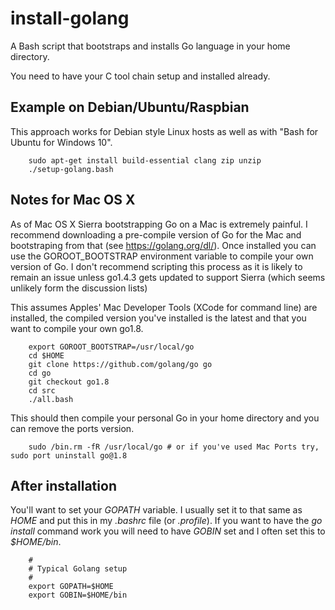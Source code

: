 # install-golang

A Bash script that bootstraps and installs Go language in your home directory.

You need to have your C tool chain setup and installed already.

## Example on Debian/Ubuntu/Raspbian

This approach works for Debian style Linux hosts as well as with "Bash for Ubuntu for Windows 10".

```
    sudo apt-get install build-essential clang zip unzip
    ./setup-golang.bash
```

## Notes for Mac OS X

As of Mac OS X Sierra bootstrapping Go on a Mac is extremely painful. I recommend downloading
a pre-compile version of Go for the Mac and bootstraping from that (see https://golang.org/dl/). Once installed you can use the GOROOT_BOOTSTRAP environment variable to compile your own version of Go. I don't recommend scripting this process as it is likely to
remain an issue unless go1.4.3 gets updated to support Sierra (which seems unlikely form the discussion lists)

This assumes Apples' Mac Developer Tools (XCode for command line) are installed, the compiled version you've installed is
the latest and that you want to compile your own go1.8.

```
    export GOROOT_BOOTSTRAP=/usr/local/go
    cd $HOME
    git clone https://github.com/golang/go go
    cd go
    git checkout go1.8
    cd src
    ./all.bash
```

This should then compile your personal Go in your home directory and you can remove the ports version.

```
    sudo /bin.rm -fR /usr/local/go # or if you've used Mac Ports try, sudo port uninstall go@1.8
```

## After installation

You'll want to set your *GOPATH* variable. I usually set it to that same as *HOME* and put this in my *.bashrc* file (or *.profile*).
If you want to have the *go install* command work you will need to have *GOBIN* set and I often set this to *$HOME/bin*.

```shell
    #
    # Typical Golang setup
    #
    export GOPATH=$HOME
    export GOBIN=$HOME/bin
```
